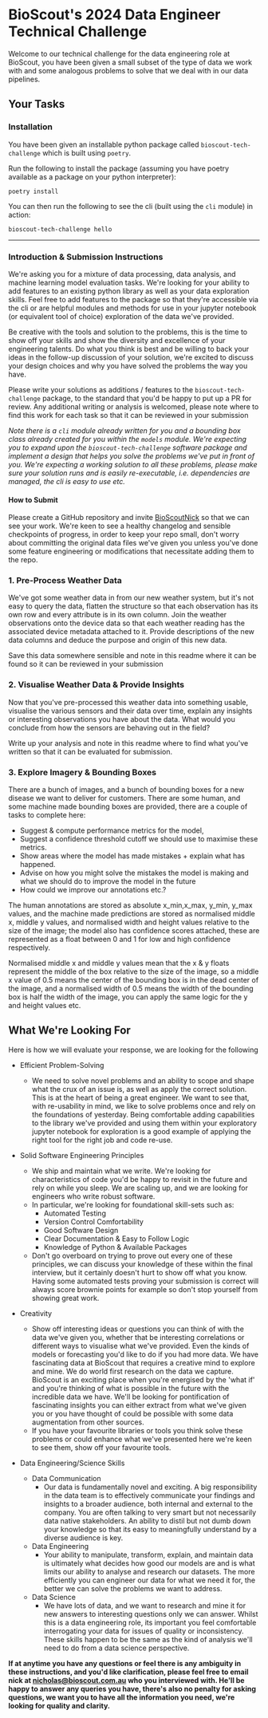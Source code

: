 # BioScout's 2024 Data Engineer Technical Challenge

Welcome to our technical challenge for the data engineering role at BioScout, you have been given a small subset of the
type of data we work with and some analogous problems to solve that we deal with in our data pipelines.

## Your Tasks

### Installation

You have been given an installable python package called `bioscout-tech-challenge` which is built using `poetry`.

Run the following to install the package (assuming you have poetry available as a package on your python interpreter):

```shell
poetry install
```

You can then run the following to see the cli (built using the `cli` module) in action:

```shell
bioscout-tech-challenge hello
```
---------------------------------------------------------------------------------------------------------------------

### Introduction & Submission Instructions

We're asking you for a mixture of data processing, data analysis, and machine learning model evaluation tasks. We're 
looking for your ability to add features to an existing python library as well as your data exploration skills. Feel 
free to add features to the package so that they're accessible via the cli or are helpful modules and methods for use
in your jupyter notebook (or equivalent tool of choice) exploration of the data we've provided.

Be creative with the tools and solution to the problems, this is the time to show off your skills and show the diversity
and excellence of your engineering talents. Do what you think is best and be willing to back your ideas in the follow-up
discussion of your solution, we're excited to discuss your design choices and why you have solved the problems the way
you have.

Please write your solutions as additions / features to the `bioscout-tech-challenge` package, to the standard that 
you'd be happy to put up a PR for review. Any additional writing or analysis is welcomed, please note where to find this
work for each task so that it can be reviewed in your submission

*Note there is a `cli` module already written for you and a bounding box class already created for you within the 
`models` module. We're expecting you to expand upon the `bioscout-tech-challenge` software package and implement a 
design that helps you solve the problems we've put in front of you. We're expecting a working solution to all these 
problems, please make sure your solution runs and is easily re-executable, i.e. dependencies are managed, the cli is
easy to use etc.*

#### How to Submit

Please create a GitHub repository and invite [BioScoutNick](https://github.com/BioScoutNick) so that we can see your
work. We're keen to see a healthy changelog and sensible checkpoints of progress, in order to keep your repo small,
don't worry about committing the original data files we've given you unless you've done some feature engineering or
modifications that necessitate adding them to the repo.


### 1. Pre-Process Weather Data

We've got some weather data in from our new weather system, but it's not easy to query the data, flatten the structure
so that each observation has its own row and every attribute is in its own column. Join the weather observations onto
the device data so that each weather reading has the associated device metadata attached to it. Provide descriptions of
the new data columns and deduce the purpose and origin of this new data.

Save this data somewhere sensible and note in this readme where it can be found so it can be reviewed in your submission

### 2. Visualise Weather Data & Provide Insights

Now that you've pre-processed this weather data into something usable, visualise the various sensors and their data over
time, explain any insights or interesting observations you have about the data. What would you conclude from how the 
sensors are behaving out in the field? 

Write up your analysis and note in this readme where to find what you've written so that it can be evaluated for 
submission.

### 3. Explore Imagery & Bounding Boxes

There are a bunch of images, and a bunch of bounding boxes for a new disease we want to deliver for customers. 
There are some human, and some machine made bounding boxes are provided, there are a couple of tasks to complete here:
 - Suggest & compute performance metrics for the model, 
 - Suggest a confidence threshold cutoff we should use to maximise these metrics.
 - Show areas where the model has made mistakes + explain what has happened.
 - Advise on how you might solve the mistakes the model is making and what we should do to improve the model in the 
    future
 - How could we improve our annotations etc.?

The human annotations are stored as absolute x_min,x_max, y_min, y_max values, and the machine made predictions are 
stored as normalised middle x, middle y values, and normalised width and height values relative to the size of the 
image; the model also has confidence scores attached, these are represented as a float between 0 and 1 for low and high
confidence respectively.

Normalised middle x and middle y values mean that the x & y floats represent the middle of the box relative to the size
of the image, so a middle x value of 0.5 means the center of the bounding box is in the dead center of the image, and a
normalised width of 0.5 means the width of the bounding box is half the width of the image, you can apply the same
logic for the y and height values etc.

## What We're Looking For

Here is how we will evaluate your response, we are looking for the following

- Efficient Problem-Solving
  - We need to solve novel problems and an ability to scope and shape what the crux of an issue is, as well as apply the
    correct solution. This is at the heart of being a great engineer. We want to see that, with re-usability in mind, we like
    to solve problems once and rely on the foundations of yesterday. Being comfortable adding capabilities to the 
    library we've provided and using them within your exploratory jupyter notebook for exploration is a good example of
    applying the right tool for the right job and code re-use.

- Solid Software Engineering Principles
  - We ship and maintain what we write. We're looking for characteristics of code you'd be happy to revisit in the 
    future and rely on while you sleep. We are scaling up, and we are looking for engineers who write robust software.
  - In particular, we're looking for foundational skill-sets such as:
    - Automated Testing
    - Version Control Comfortability
    - Good Software Design
    - Clear Documentation & Easy to Follow Logic
    - Knowledge of Python & Available Packages
  - Don't go overboard on trying to prove out every one of these principles, we can discuss your knowledge of these
    within the final interview, but it certainly doesn't hurt to show off what you know. Having some automated tests
    proving your submission is correct will always score brownie points for example so don't stop yourself from showing
    great work.

- Creativity
  - Show off interesting ideas or questions you can think of with the data we've given you, whether that be interesting 
    correlations or different ways to visualise what we've provided. Even the kinds of models or forecasting you'd like
    to do if you had more data. We have fascinating data at BioScout that requires a creative mind to explore and mine.
    We do world first research on the data we capture. BioScout is an exciting place when you're energised by the 
    'what if' and you're thinking of what is possible in the future with the incredible data we have. We'll be looking
    for pontification of fascinating insights you can either extract from what we've given you or you have thought of
    could be possible with some data augmentation from other sources.
  - If you have your favourite libraries or tools you think solve these problems or could enhance what we've presented
    here we're keen to see them, show off your favourite tools.

- Data Engineering/Science Skills
  - Data Communication
    - Our data is fundamentally novel and exciting. A big responsibility in the data team is to effectively communicate 
      your findings and insights to a broader audience, both internal and external to the company. You are often talking
      to very smart but not necessarily data native stakeholders. An ability to distil but not dumb down your knowledge 
      so that its easy to meaningfully understand by a diverse audience is key.
  - Data Engineering
    - Your ability to manipulate, transform, explain, and maintain data is ultimately what decides how good our models
      are and is what limits our ability to analyse and research our datasets. The more efficiently you can engineer our
      data for what we need it for, the better we can solve the problems we want to address.
  - Data Science
    - We have lots of data, and we want to research and mine it for new answers to interesting questions only we can 
      answer. Whilst this is a data engineering role, its important you feel comfortable interrogating your data for 
      issues of quality or inconsistency. These skills happen to be the same as the kind of analysis we'll need to do 
      from a data science perspective.

**If at anytime you have any questions or feel there is any ambiguity in these instructions, and you'd like 
clarification, please feel free to email nick at nicholas@bioscout.com.au who you interviewed with. He'll be happy to
answer any queries you have, there's also no penalty for asking questions, we want you to have all the information you
need, we're looking for quality and clarity.**

    
